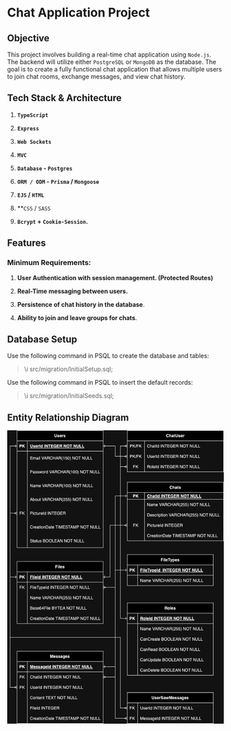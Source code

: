 # Chat Application Project

## Objective

This project involves building a real-time chat application using `Node.js`. The backend will utilize either `PostgreSQL` or `MongoDB` as the database. The goal is to create a fully functional chat application that allows multiple users to join chat rooms, exchange messages, and view chat history.


## Tech Stack & Architecture

1. **`TypeScript`**

2. **`Express`**

3. **`Web Sockets`**

4. **`MVC`**

5. **`Database` - `Postgres`**

6. **`ORM / ODM` - `Prisma` / `Mongoose`**

7. **`EJS` / `HTML`** 

8. **`CSS` / `SASS`

9. **`Bcrypt` + `Cookie-Session`.**

## Features

### Minimum Requirements:

1. **User Authentication with session management. (Protected Routes)**

2. **Real-Time messaging between users.**

3. **Persistence of chat history in the database**.

4. **Ability to join and leave groups for chats**.


## Database Setup

Use the following command in PSQL to create the database and tables:

> \i src/migration/InitialSetup.sql;

Use the following command in PSQL to insert the default records:

> \i src/migration/InitialSeeds.sql;

## Entity Relationship Diagram

![ERD](SafeComm-ERD.jpg)
